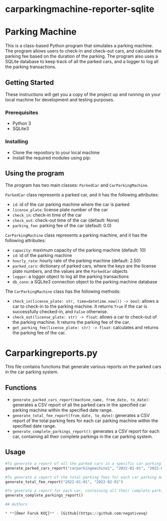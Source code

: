 # carparkingmachine-reporter-sqlite

# Parking Machine

This is a class-based Python program that simulates a parking machine. The program allows users to check-in and check-out cars, and calculate the parking fee based on the duration of the parking. The program also uses a SQLite database to keep track of all the parked cars, and a logger to log all the parking transactions.

## Getting Started

These instructions will get you a copy of the project up and running on your local machine for development and testing purposes.

### Prerequisites

- Python 3
- SQLite3

### Installing

- Clone the repository to your local machine
- Install the required modules using pip:


## Using the program

The program has two main classes: `ParkedCar` and `CarParkingMachine`.

`ParkedCar` class represents a parked car, and it has the following attributes:
- `id`: id of the car parking machine where the car is parked
- `license_plate`: license plate number of the car
- `check_in`: check-in time of the car
- `check_out`: check-out time of the car (default: None)
- `parking_fee`: parking fee of the car (default: 0.0)

`CarParkingMachine` class represents a parking machine, and it has the following attributes:
- `capacity`: maximum capacity of the parking machine (default: 10)
- `id`: id of the parking machine
- `hourly_rate`: hourly rate of the parking machine (default: 2.50)
- `parked_cars`: dictionary of parked cars, where the keys are the license plate numbers, and the values are the `ParkedCar` objects
- `logger`: a logger object to log all the parking transactions
- `db_conn`: a SQLite3 connection object to the parking machine database

The `CarParkingMachine` class has the following methods:
- `check_in(license_plate: str, time=datetime.now()) -> bool`: allows a car to check-in to the parking machine. It returns `True` if the car is successfully checked-in, and `False` otherwise.
- `check_out(license_plate: str) -> float`: allows a car to check-out of the parking machine. It returns the parking fee of the car.
- `get_parking_fee(license_plate: str) -> float`: calculates and returns the parking fee of the car.

# Carparkingreports.py

This file contains functions that generate various reports on the parked cars in the car parking system.

## Functions
- `generate_parked_cars_report(machine_name, from_date, to_date)`: generates a CSV report of all the parked cars in the specified car parking machine within the specified date range.
- `generate_total_fee_report(from_date, to_date)`: generates a CSV report of the total parking fees for each car parking machine within the specified date range.
- `generate_complete_parkings_report()`: generates a CSV report for each car, containing all their complete parkings in the car parking system.

## Usage

```python
#To generate a report of all the parked cars in a specific car parking machine within a date range, call the function 
generate_parked_cars_report("carparkingmachine1", "2022-01-01", "2022-02-01")

#To generate a report of the total parking fees for each car parking machine within a date range, call the function 
generate_total_fee_report("2022-01-01", "2022-02-01")

#To generate a report for each car, containing all their complete parkings in the car parking system, call the function 
generate_complete_parkings_report()

## Authors

* **[Ömer Faruk KOÇ]** - [Github](https://github.com/negativexq)

